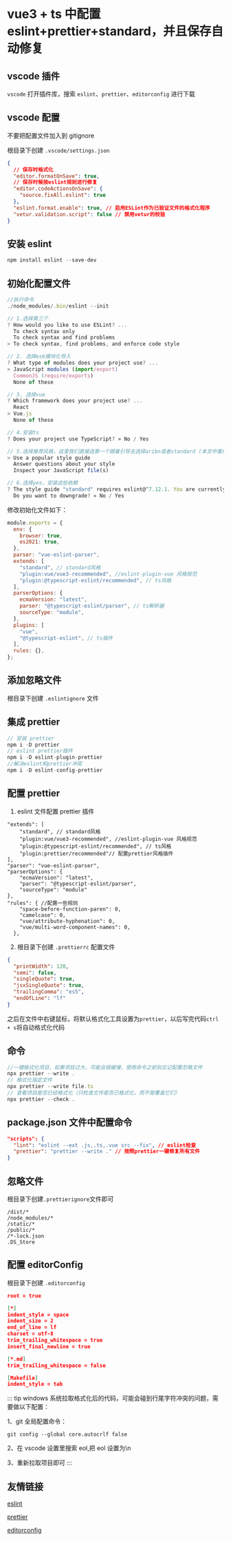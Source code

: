 # vue3 + ts 中配置 eslint+prettier+standard，并且保存自动修复

## vscode 插件

`vscode` 打开插件库，搜索 `eslint`、`prettier`、`editorconfig` 进行下载

## vscode 配置

不要把配置文件加入到 gitignore

根目录下创建 `.vscode/settings.json`

```json
{
  // 保存时格式化
  "editor.formatOnSave": true,
  // 保存时候按eslint规则进行修复
  "editor.codeActionsOnSave": {
    "source.fixAll.eslint": true
  },
  "eslint.format.enable": true, // 启用ESLint作为已验证文件的格式化程序
  "vetur.validation.script": false // 禁用vetur的校验
}
```

## 安装 eslint

```js
npm install eslint --save-dev
```

## 初始化配置文件

```js
//执行命令
./node_modules/.bin/eslint --init

// 1.选择第三个
? How would you like to use ESLint? ...
  To check syntax only
  To check syntax and find problems
> To check syntax, find problems, and enforce code style

// 2. 选择es6模块化导入
? What type of modules does your project use? ...
> JavaScript modules (import/export)
  CommonJS (require/exports)
  None of these

// 3. 选择vue
? Which framework does your project use? ...
  React
> Vue.js
  None of these

// 4.安装ts
? Does your project use TypeScript? » No / Yes

// 5.选择推荐风格，这里我们直接选第一个跟着引导去选择aribn或者standard (本文中案例使用了standard)
> Use a popular style guide
  Answer questions about your style
  Inspect your JavaScript file(s)

// 6.选择yes，安装这些依赖
? The style guide "standard" requires eslint@^7.12.1. You are currently using eslint@8.12.0.
  Do you want to downgrade? » No / Yes
```

修改初始化文件如下：

```js
module.exports = {
  env: {
    browser: true,
    es2021: true,
  },
  parser: "vue-eslint-parser",
  extends: [
    "standard", // standard风格
    "plugin:vue/vue3-recommended", //eslint-plugin-vue 风格规范
    "plugin:@typescript-eslint/recommended", // ts风格
  ],
  parserOptions: {
    ecmaVersion: "latest",
    parser: "@typescript-eslint/parser", // ts解析器
    sourceType: "module",
  },
  plugins: [
    "vue",
    "@typescript-eslint", // ts插件
  ],
  rules: {},
};
```

## 添加忽略文件

根目录下创建 `.eslintignore` 文件

## 集成 prettier

```js
// 安装 prettier
npm i -D prettier
// eslint prettier插件
npm i -D eslint-plugin-prettier
//解决eslint和prettier冲突
npm i -D eslint-config-prettier
```

## 配置 prettier

1. eslint 文件配置 prettier 插件

```json{5}
"extends": [
    "standard", // standard风格
    "plugin:vue/vue3-recommended", //eslint-plugin-vue 风格规范
    "plugin:@typescript-eslint/recommended", // ts风格
    "plugin:prettier/recommended"// 配置prettier风格插件
],
"parser": "vue-eslint-parser",
"parserOptions": {
    "ecmaVersion": "latest",
    "parser": "@typescript-eslint/parser",
    "sourceType": "module"
},
"rules": { //配置一些规则
    "space-before-function-paren": 0,
    "camelcase": 0,
    "vue/attribute-hyphenation": 0,
    "vue/multi-word-component-names": 0,
  },
```

2. 根目录下创建 `.prettierrc` 配置文件

```json
{
  "printWidth": 120,
  "semi": false,
  "singleQuote": true,
  "jsxSingleQuote": true,
  "trailingComma": "es5",
  "endOfLine": "lf"
}
```

之后在文件中右键鼠标，将默认格式化工具设置为`prettier`，以后写完代码`ctrl + s`将自动格式化代码

## 命令

```js
//一键格式化项目，如果项目过大，可能会很缓慢，使用命令之前别忘记配置忽略文件
npx prettier --write .
// 格式化指定文件
npx prettier --write file.ts
// 查看项目是否已经格式化（只检查文件是否已格式化，而不是覆盖它们）
npx prettier --check .

```

## package.json 文件中配置命令

```json
"scripts": {
  "lint": "eslint --ext .js,.ts,.vue src --fix", // eslint检查
  "prettier": "prettier --write ." // 按照prettier一键修复所有文件
}
```

## 忽略文件

根目录下创建`.prettierignore`文件即可

```
/dist/*
/node_modules/*
/static/*
/public/*
/*-lock.json
.DS_Store

```

## 配置 editorConfig

根目录下创建 `.editorconfig`

```json
root = true

[*]
indent_style = space
indent_size = 2
end_of_line = lf
charset = utf-8
trim_trailing_whitespace = true
insert_final_newline = true

[*.md]
trim_trailing_whitespace = false

[Makefile]
indent_style = tab

```

::: tip
windows 系统拉取格式化后的代码，可能会碰到行尾字符冲突的问题，需要做以下配置：

1、git 全局配置命令：

```
git config --global core.autocrlf false
```

2、在 vscode 设置里搜索 eol,把 eol 设置为\n

3、重新拉取项目即可
:::

## 友情链接

[eslint](http://eslint.cn/)

[prettier](https://prettier.io/)

[editorconfig](https://editorconfig.org/)
